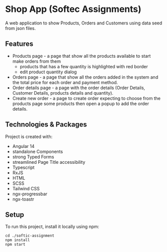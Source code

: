# Shop App (Softec Assignments)

A web application to show Products, Orders and Customers using data seed from json files.

## Features

- Products page - a page that show all the products available to start make orders from them
  - products that has a few quantity is highlighted with red border
  - edit product quantity dialog
- Orders page - a page that show all the orders added in the system and the total price for each
  order and payment method.
- Order details page - a page with the order details (Order Details, Customer Details, products
  details and quantity).
- Create new order - a page to create order expecting to choose from the products page some products
  then open a popup to add the order details.

## Technologies & Packages

Project is created with:

- Angular 14
 - standalone Components
 - strong Typed Forms
 - streamlined Page Title accessibility
- Typescript
- RxJS
- HTML
- SCSS
- Tailwind CSS
- ngx-progressbar
- ngx-toastr


## Setup

To run this project, install it locally using npm:

```pwsh
cd ./softic-assignment
npm install
npm start
```
